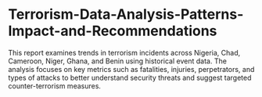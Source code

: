 # Terrorism-Data-Analysis-Patterns-Impact-and-Recommendations
This report examines trends in terrorism incidents across Nigeria, Chad, Cameroon, Niger, Ghana, and Benin using historical event data. The analysis focuses on key metrics such as fatalities, injuries, perpetrators, and types of attacks to better understand security threats and suggest targeted counter-terrorism measures.
